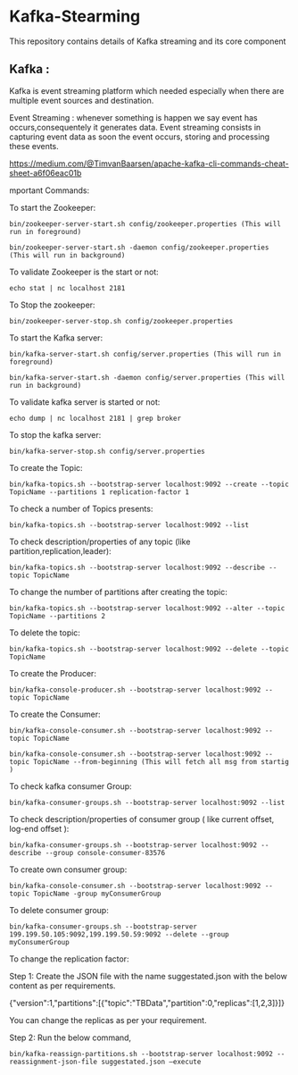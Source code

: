 # Kafka-Stearming
This repository contains details of Kafka streaming and its core component
<h2>Kafka :</h2>
<p>Kafka is event streaming platform which needed especially when there are multiple event sources and destination.</p>
<p>Event Streaming : whenever something is happen we say event has occurs,consequentely it generates data. Event streaming consists in capturing event data as soon the event occurs, storing and processing these events.</p>
  
https://medium.com/@TimvanBaarsen/apache-kafka-cli-commands-cheat-sheet-a6f06eac01b


mportant Commands:

To start the Zookeeper:

    bin/zookeeper-server-start.sh config/zookeeper.properties (This will run in foreground)

    bin/zookeeper-server-start.sh -daemon config/zookeeper.properties (This will run in background)

To validate Zookeeper is the start or not:

    echo stat | nc localhost 2181

To Stop the zookeeper:

    bin/zookeeper-server-stop.sh config/zookeeper.properties

To start the Kafka server:

    bin/kafka-server-start.sh config/server.properties (This will run in foreground)

    bin/kafka-server-start.sh -daemon config/server.properties (This will run in background)

To validate kafka server is started or not:

    echo dump | nc localhost 2181 | grep broker

To stop the kafka server:

    bin/kafka-server-stop.sh config/server.properties

To create the Topic:

    bin/kafka-topics.sh --bootstrap-server localhost:9092 --create --topic TopicName --partitions 1 replication-factor 1

To check a number of Topics presents:

    bin/kafka-topics.sh --bootstrap-server localhost:9092 --list

To check description/properties of any topic (like partition,replication,leader):

    bin/kafka-topics.sh --bootstrap-server localhost:9092 --describe --topic TopicName

To change the number of partitions after creating the topic:

    bin/kafka-topics.sh --bootstrap-server localhost:9092 --alter --topic TopicName --partitions 2

To delete the topic:

    bin/kafka-topics.sh --bootstrap-server localhost:9092 --delete --topic TopicName

To create the Producer:

    bin/kafka-console-producer.sh --bootstrap-server localhost:9092 --topic TopicName

To create the Consumer:

    bin/kafka-console-consumer.sh --bootstrap-server localhost:9092 --topic TopicName

    bin/kafka-console-consumer.sh --bootstrap-server localhost:9092 --topic TopicName --from-beginning (This will fetch all msg from startig )

To check kafka consumer Group:

    bin/kafka-consumer-groups.sh --bootstrap-server localhost:9092 --list

To check description/properties of consumer group ( like current offset, log-end offset ):

    bin/kafka-consumer-groups.sh --bootstrap-server localhost:9092 --describe --group console-consumer-83576

To create own consumer group:

    bin/kafka-console-consumer.sh --bootstrap-server localhost:9092 --topic TopicName -group myConsumerGroup

To delete consumer group:

    bin/kafka-consumer-groups.sh --bootstrap-server 199.199.50.105:9092,199.199.50.59:9092 --delete --group myConsumerGroup

To change the replication factor:

Step 1: Create the JSON file with the name suggestated.json with the below content as per requirements.

{"version":1,"partitions":[{"topic":"TBData","partition":0,"replicas":[1,2,3]}]}

You can change the replicas as per your requirement.

Step 2: Run the below command,

    bin/kafka-reassign-partitions.sh --bootstrap-server localhost:9092 --reassignment-json-file suggestated.json –execute

 

